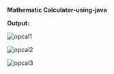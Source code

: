 **Mathematic Calculator-using-java**


**Output:**


![opcal1](https://github.com/RoNimbalkar/Calculator-using-java/assets/133973523/6d3cae88-4c3b-414b-a823-6fac936bd338)



![opcal2](https://github.com/RoNimbalkar/Calculator-using-java/assets/133973523/2b2a5dc1-5760-4f7e-8c7f-75eb79f5edec)



![opcal3](https://github.com/RoNimbalkar/Calculator-using-java/assets/133973523/8f366510-1b29-4d78-964a-7332918d5f19)

